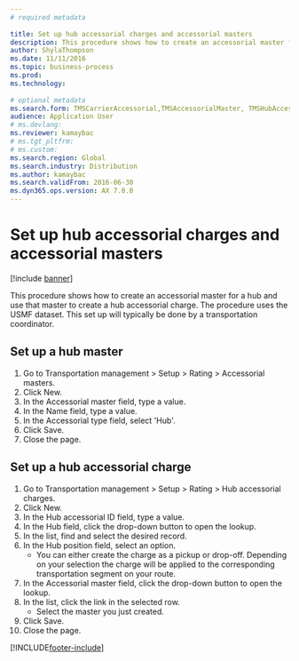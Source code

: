 ```yaml
--- 
# required metadata 
 
title: Set up hub accessorial charges and accessorial masters
description: This procedure shows how to create an accessorial master for a hub and use that master to create a hub accessorial charge. 
author: ShylaThompson
ms.date: 11/11/2016
ms.topic: business-process 
ms.prod:  
ms.technology:  
 
# optional metadata 
ms.search.form: TMSCarrierAccessorial,TMSAccessorialMaster, TMSHubAccessorial
audience: Application User 
# ms.devlang:  
ms.reviewer: kamaybac
# ms.tgt_pltfrm:  
# ms.custom:  
ms.search.region: Global
ms.search.industry: Distribution
ms.author: kamaybac
ms.search.validFrom: 2016-06-30 
ms.dyn365.ops.version: AX 7.0.0 
---
```

# Set up hub accessorial charges and accessorial masters

[!include [banner](../../includes/banner.md)]

This procedure shows how to create an accessorial master for a hub and use that master to create a hub accessorial charge. The procedure uses the USMF dataset. This set up will typically be done by a transportation coordinator.


## Set up a hub master
1. Go to Transportation management > Setup > Rating > Accessorial masters.
2. Click New.
3. In the Accessorial master field, type a value.
4. In the Name field, type a value.
5. In the Accessorial type field, select 'Hub'.
6. Click Save.
7. Close the page.

## Set up a hub accessorial charge
1. Go to Transportation management > Setup > Rating > Hub accessorial charges.
2. Click New.
3. In the Hub accessorial ID field, type a value.
4. In the Hub field, click the drop-down button to open the lookup.
5. In the list, find and select the desired record.
6. In the Hub position field, select an option.
    * You can either create the charge as a pickup or drop-off. Depending on your selection the charge will be applied to the corresponding transportation segment on your route.  
7. In the Accessorial master field, click the drop-down button to open the lookup.
8. In the list, click the link in the selected row.
    * Select the master you just created.  
9. Click Save.
10. Close the page.



[!INCLUDE[footer-include](../../../includes/footer-banner.md)]